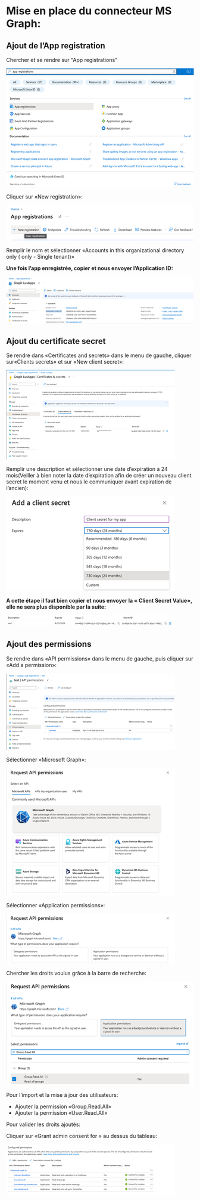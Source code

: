 <h1>Mise en place du connecteur MS Graph:</h1>

<h2>Ajout de l’App registration</h2>

Chercher et se rendre sur "App registrations"

<img src="/assets/img/app_registrations.png" alt="App registrations">

Cliquer sur «New registration»:

<img src="/assets/img/new_registration.png" alt="New registration">

Remplir le nom et sélectionner «Accounts in this organizational directory only (<yourTenant> only - Single tenant)»

<b>Une fois l’app enregistrée, copier et nous envoyer l’Application ID:</b>

<img src="/assets/img/app_graph_id.png" alt="App graph id">

<h2/>Ajout du certificate secret</h2>

Se rendre dans «Certificates and secrets» dans le menu de gauche, cliquer sur«Clients secrets» et sur «New client secret»:

<img src="/assets/img/certificate.png" alt="Certificate">

Remplir une description et sélectionner une date d’expiration à 24 mois(Veiller à bien noter la date d’expiration afin de créer un nouveau client secret le moment venu et nous le communiquer avant expiration de l’ancien):

<img src="/assets/img/secret.png" alt="Secret">

<b>A cette étape il faut bien copier et nous envoyer la « Client Secret Value», elle ne sera plus disponible par la suite:</b>

<img src="/assets/img/secret_value.png" alt="Secret value">

<h2>Ajout des permissions</h2>

Se rendre dans «API permissions» dans le menu de gauche, puis cliquer sur «Add a permission»:

<img src="/assets/img/permission.png" alt="Permission">

Sélectionner «Microsoft Graph»:

<img src="/assets/img/microsoft_graph.png" alt="Microsoft Graph">

Sélectionner «Application permissions»:

<img src="/assets/img/app_permissions.png" alt="App Permissions">

Chercher les droits voulus grâce à la barre de recherche:

<img src="/assets/img/search_app_permissions.png" alt="Search App Permissions">

Pour l’import et la mise à jour des utilisateurs:

<ul>
    <li>Ajouter la permission «Group.Read.All»</li>
    <li>Ajouter la permission «User.Read.All»</li>
</ul>

Pour valider les droits ajoutés:

Cliquer sur «Grant admin consent for <yourTenant>» au dessus du tableau:

<img src="/assets/img/grant_admin_consent.png" alt="Grant admin consent">

